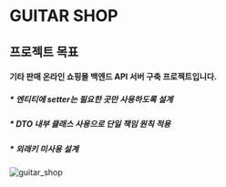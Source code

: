 # GUITAR SHOP

## 프로젝트 목표

#### 기타 판매 온라인 쇼핑몰 백엔드 API 서버 구축 프로젝트입니다.


##### * 엔티티에 setter는 필요한 곳만 사용하도록 설계
##### * DTO 내부 클래스 사용으로 단일 책임 원칙 적용
##### * 외래키 미사용 설계


![guitar_shop](https://github.com/ssbin0916/GUITAR-SHOP/assets/151374753/322a4850-9fb1-47f1-8367-69dea5c8ddcf)
